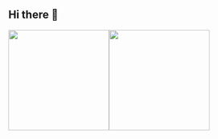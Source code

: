 ## Hi there 👋

<!--
**liubrian267/liubrian267** is a ✨ _special_ ✨ repository because its `README.md` (this file) appears on your GitHub profile.

Here are some ideas to get you started:

- 🔭 I’m currently working on ...
- 🌱 I’m currently learning ...
- 👯 I’m looking to collaborate on ...
- 🤔 I’m looking for help with ...
- 💬 Ask me about ...
- 📫 How to reach me: ...
- 😄 Pronouns: ...
- ⚡ Fun fact: ...
-->
<img height="200" src="https://github-readme-stats.vercel.app/api/top-langs/?username=liubrian267"/><img  height="200" src="https://github-readme-stats.vercel.app/api?username=liubrian267&show_icons=true&rank_icon=github"/>
